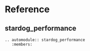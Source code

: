 # Reference

## stardog_performance

```{eval-rst}
.. automodule:: stardog_performance
   :members:
```
